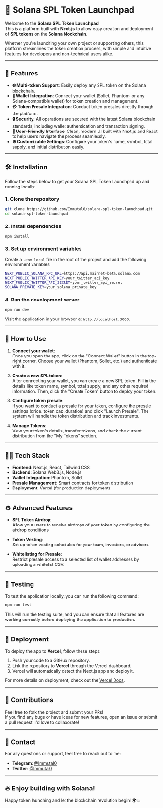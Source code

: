 # 🚀 Solana SPL Token Launchpad

Welcome to the **Solana SPL Token Launchpad**!  
This is a platform built with **Next.js** to allow easy creation and deployment of **SPL tokens** on the **Solana blockchain**.

Whether you're launching your own project or supporting others, this platform streamlines the token creation process, with simple and intuitive features for developers and non-technical users alike.

---

## 🌟 **Features**
- **🌐 Multi-token Support**: Easily deploy any SPL token on the Solana blockchain.
- **🔑 Wallet Integration**: Connect your wallet (Sollet, Phantom, or any Solana-compatible wallet) for token creation and management.
- **💳 Token Presale Integration**: Conduct token presales directly through the platform.
- **🔒 Security**: All operations are secured with the latest Solana blockchain standards, including wallet authentication and transaction signing.
- **🎨 User-Friendly Interface**: Clean, modern UI built with Next.js and React to help users navigate the process seamlessly.
- **⚙️ Customizable Settings**: Configure your token's name, symbol, total supply, and initial distribution easily.

---

## 🛠️ **Installation**

Follow the steps below to get your Solana SPL Token Launchpad up and running locally:

### 1. Clone the repository
```bash
git clone https://github.com/Immutal0/solana-spl-token-launchpad.git
cd solana-spl-token-launchpad
```

### 2. Install dependencies
```bash
npm install
```

### 3. Set up environment variables
Create a `.env.local` file in the root of the project and add the following environment variables:

```bash
NEXT_PUBLIC_SOLANA_RPC_URL=https://api.mainnet-beta.solana.com
NEXT_PUBLIC_TWITTER_API_KEY=your_twitter_api_key
NEXT_PUBLIC_TWITTER_API_SECRET=your_twitter_api_secret
SOLANA_PRIVATE_KEY=your_solana_private_key
```

### 4. Run the development server
```bash
npm run dev
```

Visit the application in your browser at `http://localhost:3000`.

---

## 🔄 **How to Use**

1. **Connect your wallet**:  
   Once you open the app, click on the "Connect Wallet" button in the top-right corner. Choose your wallet (Phantom, Sollet, etc.) and authenticate with it.

2. **Create a new SPL token**:  
   After connecting your wallet, you can create a new SPL token. Fill in the details like token name, symbol, total supply, and any other required information. Then, click the "Create Token" button to deploy your token.

3. **Configure token presale**:  
   If you want to conduct a presale for your token, configure the presale settings (price, token cap, duration) and click "Launch Presale". The system will handle the token distribution and track investments.

4. **Manage Tokens**:  
   View your token's details, transfer tokens, and check the current distribution from the "My Tokens" section.

---

## 🧑‍💻 **Tech Stack**
- **Frontend**: Next.js, React, Tailwind CSS
- **Backend**: Solana Web3.js, Node.js
- **Wallet Integration**: Phantom, Sollet
- **Presale Management**: Smart contracts for token distribution
- **Deployment**: Vercel (for production deployment)

---

## ⚙️ **Advanced Features**
- **SPL Token Airdrop**:  
   Allow your users to receive airdrops of your token by configuring the airdrop conditions.

- **Token Vesting**:  
   Set up token vesting schedules for your team, investors, or advisors.

- **Whitelisting for Presale**:  
   Restrict presale access to a selected list of wallet addresses by uploading a whitelist CSV.

---

## 🧪 **Testing**

To test the application locally, you can run the following command:

```bash
npm run test
```

This will run the testing suite, and you can ensure that all features are working correctly before deploying the application to production.

---

## 🚀 **Deployment**

To deploy the app to **Vercel**, follow these steps:

1. Push your code to a GitHub repository.
2. Link the repository to **Vercel** through the Vercel dashboard.
3. Vercel will automatically detect the Next.js app and deploy it.

For more details on deployment, check out the [Vercel Docs](https://vercel.com/docs).

---

## 🤖 **Contributions**

Feel free to fork the project and submit your PRs!  
If you find any bugs or have ideas for new features, open an issue or submit a pull request. I'd love to collaborate!

---

## 👾 **Contact**

For any questions or support, feel free to reach out to me:  
- **Telegram**: [@Immutal0](https://t.me/Immutal0)
- **Twitter**: [@Immutal0](https://x.com/Immutal0)

---

## 🔥 **Enjoy building with Solana!**  
Happy token launching and let the blockchain revolution begin! 🌍💥